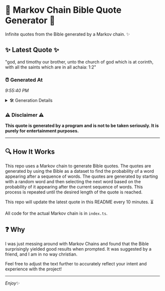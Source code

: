 # 📖 Markov Chain Bible Quote Generator 📖

Infinite quotes from the Bible generated by a Markov chain. ✨

## ✨ Latest Quote ✨
"god, and timothy our brother, unto the church of god which is at corinth, with all the saints which are in all achaia: 1:2"

### ⏰ Generated At
*9:55:40 PM*

<details>
    <summary>🛠️ Generation Details</summary>
    <p>
        <strong>🌱 Seed:</strong> god,<br>
        <strong>🔄 Iterations:</strong> 23<br>
        <strong>📜 Context History:</strong><br>[ god, ]: and<br>[ god,, and ]: timothy<br>[ god,, and, timothy ]: our<br>[ god,, and, timothy, our ]: brother,<br>[ god,, and, timothy, our, brother, ]: unto<br>[ god,, and, timothy, our, brother,, unto ]: the<br>[ and, timothy, our, brother,, unto, the ]: church<br>[ timothy, our, brother,, unto, the, church ]: of<br>[ our, brother,, unto, the, church, of ]: god<br>[ brother,, unto, the, church, of, god ]: which<br>[ unto, the, church, of, god, which ]: is<br>[ the, church, of, god, which, is ]: at<br>[ church, of, god, which, is, at ]: corinth,<br>[ of, god, which, is, at, corinth, ]: with<br>[ god, which, is, at, corinth,, with ]: all<br>[ which, is, at, corinth,, with, all ]: the<br>[ is, at, corinth,, with, all, the ]: saints<br>[ at, corinth,, with, all, the, saints ]: which<br>[ corinth,, with, all, the, saints, which ]: are<br>[ with, all, the, saints, which, are ]: in<br>[ all, the, saints, which, are, in ]: all<br>[ the, saints, which, are, in, all ]: achaia:<br>[ saints, which, are, in, all, achaia: ]: 1:2<br>
    </p>
</details>

### ⚠️ Disclaimer ⚠️
**This quote is generated by a program and is not to be taken seriously. It is purely for entertainment purposes.**

---

## 🔍 How It Works

This repo uses a Markov chain to generate Bible quotes. The quotes are generated by using the Bible as a dataset to find the probability of a word appearing after a sequence of words. The quotes are generated by starting with a random word and then selecting the next word based on the probability of it appearing after the current sequence of words. This process is repeated until the desired length of the quote is reached.

This repo will update the latest quote in this README every 10 minutes. ⏳

All code for the actual Markov chain is in `index.ts`.

## ❓ Why

I was just messing around with Markov Chains and found that the Bible surprisingly yielded good results when prompted. 
It was suggested by a friend, and I am in no way christian.

Feel free to adjust the text further to accurately reflect your intent and experience with the project!

---

*Enjoy*✨
